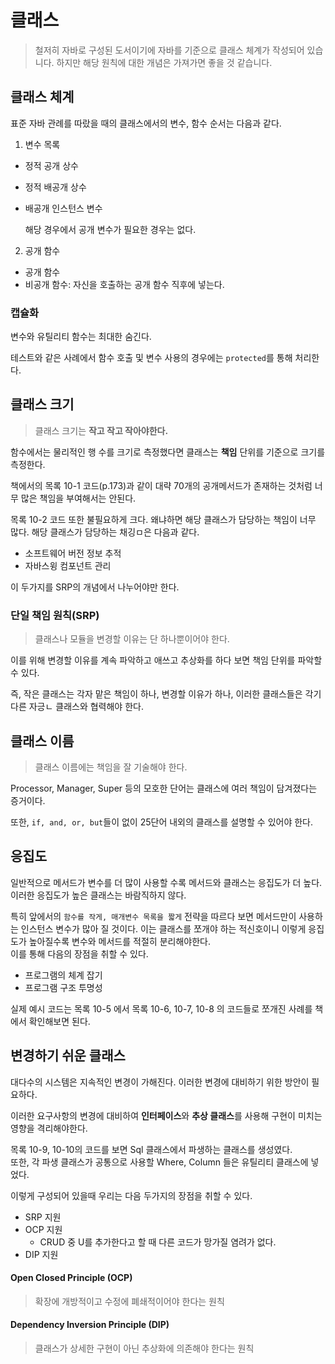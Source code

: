 # 클래스

> 철저히 자바로 구성된 도서이기에 자바를 기준으로 클래스 체계가 작성되어 있습니다. 하지만 해당 원칙에 대한 개념은 가져가면 좋을 것 같습니다.

## 클래스 체계

표준 자바 관례를 따랐을 때의 클래스에서의 변수, 함수 순서는 다음과 같다.

1. 변수 목록
- 정적 공개 상수
- 정적 배공개 상수
- 배공개 인스턴스 변수

    해당 경우에서 공개 변수가 필요한 경우는 없다.

2. 공개 함수
- 공개 함수
- 비공개 함수: 자신을 호출하는 공개 함수 직후에 넣는다.


### 캡슐화

변수와 유틸리티 함수는 최대한 숨긴다.

테스트와 같은 사례에서 함수 호출 및 변수 사용의 경우에는 `protected`를 통해 처리한다.

## 클래스 크기

> 클래스 크기는 **작고 작고 작아야한다.**

함수에서는 물리적인 행 수를 크기로 측정했다면 클래스는 **책임** 단위를 기준으로 크기를 측정한다.

책에서의 목록 10-1 코드(p.173)과 같이 대략 70개의 공개메서드가 존재하는 것처럼 너무 많은 책임을 부여해서는 안된다.

목록 10-2 코드 또한 불필요하게 크다. 왜냐하면 해당 클래스가 담당하는 책임이 너무 많다.
해당 클래스가 담당하는 채깅ㅁ은 다음과 같다.

- 소프트웨어 버전 정보 추적
- 자바스윙 컴포넌트 관리

이 두가지를 SRP의 개념에서 나누어야만 한다.

### 단일 책임 원칙(SRP)

> 클래스나 모듈을 변경할 이유는 단 하나뿐이어야 한다.

이를 위해 변경할 이유를 계속 파악하고 애쓰고 추상화를 하다 보면 책임 단위를 파악할 수 있다.

즉, 작은 클래스는 각자 맡은 책임이 하나, 변경할 이유가 하나, 이러한 클래스들은 각기 다른 자긍ㄴ 클래스와 협력해야 한다.

## 클래스 이름

> 클래스 이름에는 책임을 잘 기술해야 한다.

Processor, Manager, Super 등의 모호한 단어는 클래스에 여러 책임이 담겨졌다는 증거이다.

또한, `if, and, or, but`들이 없이 25단어 내외의 클래스를 설명할 수 있어야 한다.


## 응집도
일반적으로 메서드가 변수를 더 많이 사용할 수록 메서드와 클래스는 응집도가 더 높다.<br>
이러한 응집도가 높은 클래스는 바람직하지 않다.

특히 앞에서의 `함수를 작게, 매개변수 목록을 짧게` 전략을 따르다 보면 메서드만이 사용하는 인스턴스 변수가 많아 질 것이다. 이는 클래스를 쪼개야 하는 적신호이니 이렇게 응집도가 높아질수록 변수와 메서드를 적절히 분리해야한다.<br>
이를 통해 다음의 장점을 취할 수 있다.

- 프로그램의 체계 잡기
- 프로그램 구조 투명성

실제 예시 코드는 목록 10-5 에서 목록 10-6, 10-7, 10-8 의 코드들로 쪼개진 사례를 책에서 확인해보면 된다.

## 변경하기 쉬운 클래스

대다수의 시스템은 지속적인 변경이 가해진다. 이러한 변경에 대비하기 위한 방안이 필요하다.

이러한 요구사항의 변경에 대비하여 **인터페이스**와 **추상 클래스**를 사용해 구현이 미치는 영향을 격리해야한다.

목록 10-9, 10-10의 코드를 보면 Sql 클래스에서 파생하는 클래스를 생성였다.<br>
또한, 각 파생 클래스가 공통으로 사용할 Where, Column 들은 유틸리티 클래스에 넣었다.

이렇게 구성되어 있을때 우리는 다음 두가지의 장점을 취할 수 있다.
- SRP 지원
- OCP 지원
  - CRUD 중 U를 추가한다고 할 때 다른 코드가 망가질 염려가 없다.
- DIP 지원

#### Open Closed Principle (OCP)
> 확장에 개방적이고 수정에 폐쇄적이어야 한다는 원칙

#### Dependency Inversion Principle (DIP)

> 클래스가 상세한 구현이 아닌 추상화에 의존해야 한다는 원칙